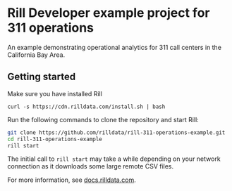 # Rill Developer example project for 311 operations
An example demonstrating operational analytics for 311 call centers in the California Bay Area.

## Getting started

Make sure you have installed Rill

```
curl -s https://cdn.rilldata.com/install.sh | bash
```

Run the following commands to clone the repository and start Rill:

```bash
git clone https://github.com/rilldata/rill-311-operations-example.git
cd rill-311-operations-example
rill start
```

The initial call to `rill start` may take a while depending on your network connection as it downloads some large remote CSV files.

For more information, see [docs.rilldata.com](https://docs.rilldata.com).
